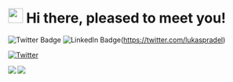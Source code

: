 # <img src="https://emojis.slackmojis.com/emojis/images/1531849430/4246/blob-sunglasses.gif?1531849430" width="30"/> Hi there, pleased to meet you!

![Twitter Badge](https://img.shields.io/twitter/url?url=https://twitter.com/lukaspradel&label=%40lukaspradel&style=social&link=https://twitter.com/lukaspradel) ![LinkedIn Badge](https://img.shields.io/badge/LinkedIn-blue?style=flat&logo=linkedin&labelColor=blue)(https://twitter.com/lukaspradel)

[![Twitter](https://img.shields.io/badge/-@lukaspradel-1ca0f1?style=square&labelColor=1ca0f1&logo=twitter&logoColor=white&link=https://twitter.com/lukaspradel)](https://twitter.com/lukaspradel)


<a href="https://github.com/lpradel">
  <img align="left" src="https://github-readme-stats.vercel.app/api/top-langs/?username=lpradel" />
</a>
<a href="https://github.com/lpradel">
  <img align="center" src="https://github-readme-stats.vercel.app/api?username=lpradel&show_icons=true&count_private=true" />
</a>

<!--
**lpradel/lpradel** is a ✨ _special_ ✨ repository because its `README.md` (this file) appears on your GitHub profile.

Here are some ideas to get you started:

- 🔭 I’m currently working on ...
- 🌱 I’m currently learning ...
- 👯 I’m looking to collaborate on ...
- 🤔 I’m looking for help with ...
- 💬 Ask me about ...
- 📫 How to reach me: ...
- 😄 Pronouns: ...
- ⚡ Fun fact: ...
-->
